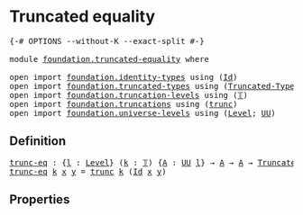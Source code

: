 # Truncated equality

<pre class="Agda"><a id="31" class="Symbol">{-#</a> <a id="35" class="Keyword">OPTIONS</a> <a id="43" class="Pragma">--without-K</a> <a id="55" class="Pragma">--exact-split</a> <a id="69" class="Symbol">#-}</a>

<a id="74" class="Keyword">module</a> <a id="81" href="foundation.truncated-equality.html" class="Module">foundation.truncated-equality</a> <a id="111" class="Keyword">where</a>

<a id="118" class="Keyword">open</a> <a id="123" class="Keyword">import</a> <a id="130" href="foundation.identity-types.html" class="Module">foundation.identity-types</a> <a id="156" class="Keyword">using</a> <a id="162" class="Symbol">(</a><a id="163" href="foundation-core.identity-types.html#1767" class="Datatype">Id</a><a id="165" class="Symbol">)</a>
<a id="167" class="Keyword">open</a> <a id="172" class="Keyword">import</a> <a id="179" href="foundation.truncated-types.html" class="Module">foundation.truncated-types</a> <a id="206" class="Keyword">using</a> <a id="212" class="Symbol">(</a><a id="213" href="foundation-core.truncated-types.html#1925" class="Function">Truncated-Type</a><a id="227" class="Symbol">)</a>
<a id="229" class="Keyword">open</a> <a id="234" class="Keyword">import</a> <a id="241" href="foundation.truncation-levels.html" class="Module">foundation.truncation-levels</a> <a id="270" class="Keyword">using</a> <a id="276" class="Symbol">(</a><a id="277" href="foundation-core.truncation-levels.html#395" class="Datatype">𝕋</a><a id="278" class="Symbol">)</a>
<a id="280" class="Keyword">open</a> <a id="285" class="Keyword">import</a> <a id="292" href="foundation.truncations.html" class="Module">foundation.truncations</a> <a id="315" class="Keyword">using</a> <a id="321" class="Symbol">(</a><a id="322" href="foundation.truncations.html#1137" class="Function">trunc</a><a id="327" class="Symbol">)</a>
<a id="329" class="Keyword">open</a> <a id="334" class="Keyword">import</a> <a id="341" href="foundation.universe-levels.html" class="Module">foundation.universe-levels</a> <a id="368" class="Keyword">using</a> <a id="374" class="Symbol">(</a><a id="375" href="Agda.Primitive.html#597" class="Postulate">Level</a><a id="380" class="Symbol">;</a> <a id="382" href="foundation-core.universe-levels.html#235" class="Primitive">UU</a><a id="384" class="Symbol">)</a>
</pre>
## Definition

<pre class="Agda"><a id="trunc-eq"></a><a id="414" href="foundation.truncated-equality.html#414" class="Function">trunc-eq</a> <a id="423" class="Symbol">:</a> <a id="425" class="Symbol">{</a><a id="426" href="foundation.truncated-equality.html#426" class="Bound">l</a> <a id="428" class="Symbol">:</a> <a id="430" href="Agda.Primitive.html#597" class="Postulate">Level</a><a id="435" class="Symbol">}</a> <a id="437" class="Symbol">(</a><a id="438" href="foundation.truncated-equality.html#438" class="Bound">k</a> <a id="440" class="Symbol">:</a> <a id="442" href="foundation-core.truncation-levels.html#395" class="Datatype">𝕋</a><a id="443" class="Symbol">)</a> <a id="445" class="Symbol">{</a><a id="446" href="foundation.truncated-equality.html#446" class="Bound">A</a> <a id="448" class="Symbol">:</a> <a id="450" href="foundation-core.universe-levels.html#235" class="Primitive">UU</a> <a id="453" href="foundation.truncated-equality.html#426" class="Bound">l</a><a id="454" class="Symbol">}</a> <a id="456" class="Symbol">→</a> <a id="458" href="foundation.truncated-equality.html#446" class="Bound">A</a> <a id="460" class="Symbol">→</a> <a id="462" href="foundation.truncated-equality.html#446" class="Bound">A</a> <a id="464" class="Symbol">→</a> <a id="466" href="foundation-core.truncated-types.html#1925" class="Function">Truncated-Type</a> <a id="481" href="foundation.truncated-equality.html#426" class="Bound">l</a> <a id="483" href="foundation.truncated-equality.html#438" class="Bound">k</a>
<a id="485" href="foundation.truncated-equality.html#414" class="Function">trunc-eq</a> <a id="494" href="foundation.truncated-equality.html#494" class="Bound">k</a> <a id="496" href="foundation.truncated-equality.html#496" class="Bound">x</a> <a id="498" href="foundation.truncated-equality.html#498" class="Bound">y</a> <a id="500" class="Symbol">=</a> <a id="502" href="foundation.truncations.html#1137" class="Function">trunc</a> <a id="508" href="foundation.truncated-equality.html#494" class="Bound">k</a> <a id="510" class="Symbol">(</a><a id="511" href="foundation-core.identity-types.html#1767" class="Datatype">Id</a> <a id="514" href="foundation.truncated-equality.html#496" class="Bound">x</a> <a id="516" href="foundation.truncated-equality.html#498" class="Bound">y</a><a id="517" class="Symbol">)</a>
</pre>
## Properties
